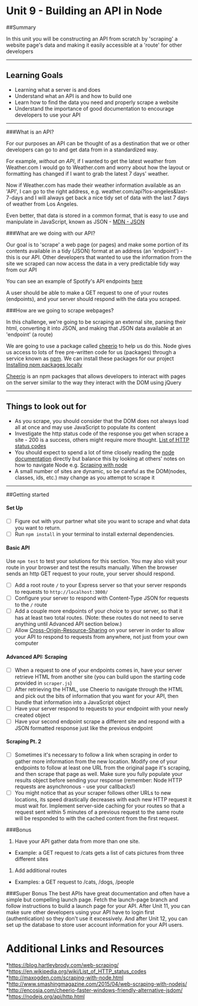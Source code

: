 # Unit 9 - Building an API in Node

##Summary

In this unit you will be constructing an API from scratch by 'scraping' a website page's data and making it easily accessible at a 'route' for other developers

---

## Learning Goals

* Learning what a server is and does
* Understand what an API is and how to build one
* Learn how to find the data you need and properly scrape a website
* Understand the importance of good documentation to encourage developers to use your API

---

###What is an API?

For our purposes an API can be thought of as a destination that we or other developers can go to and get data from in a standardized way.

For example, *without an API*, if I wanted to get the latest weather from Weather.com I would go to Weather.com and worry about how the layout or formatting has changed if I want to grab the latest 7 days' weather.

Now if Weather.com has made their weather information available as an 'API', I can go to the right address, e.g. weather.com/api?los-angeles&last-7-days and I will always get back a nice tidy set of data with the last 7 days of weather from Los Angeles.

Even better, that data is stored in a common format, that is easy to use and manipulate in JavaScript, known as JSON - [MDN - JSON](https://developer.mozilla.org/en-US/docs/Web/JavaScript/Reference/Global_Objects/JSON)

###What are we doing with our API?

Our goal is to 'scrape' a web page (or pages) and make some portion of its contents available in a tidy (JSON) format at an address (an 'endpoint') - this is our API. Other developers that wanted to use the information from the site we scraped can now access the data in a very predictable tidy way from our API

You can see an example of Spotify's API endpoints [here](https://developer.spotify.com/web-api/endpoint-reference/)

A user should be able to make a GET request to one of your routes (endpoints), and your server should respond with the data you scraped.

###How are we going to scrape webpages?

In this challenge, we're going to be scraping an external site, parsing their html, converting it into JSON, and making that JSON data available at an 'endpoint' (a route)

We are going to use a package called [cheerio](https://github.com/cheeriojs/cheerio) to help us do this. Node gives us access to lots of free pre-written code for us (packages) through a service known as [npm](http://npmjs.com). We can install these packages for our project [Installing npm packages locally](https://docs.npmjs.com/getting-started/installing-npm-packages-locally)

[Cheerio](https://github.com/cheeriojs/cheerio) is an npm packages that allows developers to interact with pages on the server similar to the way they interact with the DOM using jQuery

---

## Things to look out for

* As you scrape, you should consider that the DOM does not always load all at once and may use JavaScript to populate its content
* Investigate the http status code of the response you get when scrape a site - 200 is a success, others might require more thought. [List of HTTP status codes](https://en.wikipedia.org/wiki/List_of_HTTP_status_codes)
* You should expect to spend a lot of time closely reading the [node documentation](https://nodejs.org/api/) directly but balance this by looking at others' notes on how to navigate Node e.g. [Scraping with node](http://maxogden.com/scraping-with-node.html)
* A small number of sites are dynamic, so be careful as the DOM(nodes, classes, ids, etc.) may change as you attempt to scrape it

---

##Getting started

#### Set Up

- [ ] Figure out with your partner what site you want to scrape and what data you want to return.
- [ ] Run `npm install` in your terminal to install external dependencies.

#### Basic API
Use `npm test` to test your solutions for this section. You may also visit your route in your browser and test the results manually. When the browser sends an http GET request to your route, your server should respond.
- [ ] Add a root route `/` to your Express server so that your server responds to requests to `http://localhost:3000/`
- [ ] Configure your server to respond with Content-Type JSON for requests to the `/` route
- [ ] Add a couple more endpoints of your choice to your server, so that it has at least two total routes. (Note: these routes do not need to serve anything until Advanced API section below.)
- [ ] Allow [Cross-Origin-Resource-Sharing](http://enable-cors.org/) on your server in order to allow your API to respond to requests from anywhere, not just from your own computer

#### Advanced API: Scraping
- [ ] When a request to one of your endpoints comes in, have your server retrieve HTML from another site (you can build upon the starting code provided in `scraper.js`)
- [ ] After retrieving the HTML, use Cheerio to navigate through the HTML and pick out the bits of information that you want for your API, then bundle that information into a JavaScript object
- [ ] Have your server respond to requests to your endpoint with your newly created object
- [ ] Have your second endpoint scrape a different site and respond with a JSON formatted response just like the previous endpoint

#### Scraping Pt. 2
- [ ] Sometimes it's necessary to follow a link when scraping in order to gather more information from the new location. Modify one of your endpoints to follow at least one URL from the original page it's scraping, and then scrape that page as well. Make sure you fully populate your results object before sending your response (remember: Node HTTP requests are asynchronous - use your callbacks!)
- [ ] You might notice that as your scraper follows other URLs to new locations, its speed drastically decreases with each new HTTP request it must wait for. Implement server-side caching for your routes so that a request sent within 5 minutes of a previous request to the same route will be responded to with the cached content from the first request.

###Bonus

1. Have your API gather data from more than one site.
  * Example: a GET request to /cats gets a list of cats pictures from three different sites
1. Add additional routes
  * Examples: a GET request to /cats, /dogs, /people

###Super Bonus
The best APIs have great documentation and often have a simple but compelling launch page. Fetch the launch-page branch and follow instructions to build a launch page for your API. After Unit 11, you can make sure other developers using your API have to login first (authentication) so they don't use it excessively. And after Unit 12, you can set up the database to store user account information for your API users.

# Additional Links and Resources
*<https://blog.hartleybrody.com/web-scraping/>
*<https://en.wikipedia.org/wiki/List_of_HTTP_status_codes>
*<http://maxogden.com/scraping-with-node.html>
*<http://www.smashingmagazine.com/2015/04/web-scraping-with-nodejs/>
*<http://encosia.com/cheerio-faster-windows-friendly-alternative-jsdom/>
*<https://nodejs.org/api/http.html>
